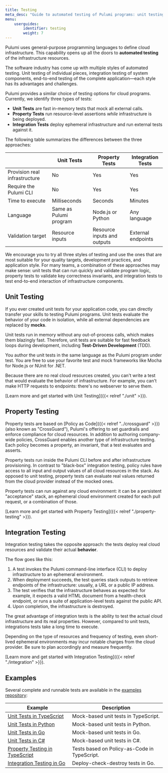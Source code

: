 ```yaml
---
title: Testing
meta_desc: "Guide to automated testing of Pulumi programs: unit testing, property testing, integration testing."
menu:
    userguides:
        identifier: testing
        weight: 7
---
```


Pulumi uses general-purpose programming languages to define cloud infrastructure. This capability opens up all the doors to **automated testing** of the infrastructure resources.

The software industry has come up with multiple styles of automated testing. Unit testing of individual pieces, integration testing of system components, end-to-end testing of the complete application&mdash;each style has its advantages and challenges.

Pulumi provides a similar choice of testing options for cloud programs. Currently, we identify three types of tests:

- **Unit Tests** are fast in-memory tests that mock all external calls.
- **Property Tests** run resource-level assertions *while* infrastructure is being deployed.
- **Integration Tests** deploy ephemeral infrastructure and run external tests against it.

The following table summarizes the differences between the three approaches:

|                                | Unit Tests    | Property Tests  | Integration Tests  |
|--------------------------------|---------------|---------|----------|
| Provision real infrastructure  | No            | Yes     | Yes      |
| Require the Pulumi CLI         | No            | Yes     | Yes      |
| Time to execute                | Milliseconds  | Seconds | Minutes  |
| Language                       | Same as Pulumi program  | Node.js or Python  | Any language  |
| Validation target              | Resource inputs  | Resource inputs and outputs | External endpoints |

We encourage you to try all three styles of testing and use the ones that are most suitable for your quality targets, development practices, and application style. For many teams, a combination of these approaches may make sense: unit tests that can run quickly and validate program logic, property tests to validate key correctness invariants, and integration tests to test end-to-end interaction of infrastructure components.

## Unit Testing

If you ever created unit tests for your application code, you can directly transfer your skills to testing Pulumi programs. Unit tests evaluate the behavior of your code in isolation, while all external dependencies are replaced by **mocks**.

Unit tests run in memory without any out-of-process calls, which makes them blazingly fast. Therefore, unit tests are suitable for fast feedback loops during development, including **Test-Driven Development** (TDD).

You author the unit tests in the same language as the Pulumi program under test. You are free to use your favorite test and mock frameworks like Mocha for Node.js or NUnit for .NET.

Because there are no real cloud resources created, you can't write a test that would evaluate the behavior of infrastructure. For example, you can't make HTTP requests to endpoints: there's no webserver to serve them.

[Learn more and get started with Unit Testing]({{< relref "./unit" >}}).

## Property Testing

Property tests are based on [Policy as Code]({{< relref "../crossguard" >}}) (also known as "CrossGuard"), Pulumi's offering to set guardrails and enforce compliance for cloud resources. In addition to authoring company-wide policies, CrossGuard enables another type of infrastructure testing. Each policy becomes a property, an invariant, that a test evaluates and asserts.

Property tests run inside the Pulumi CLI before and after infrastructure provisioning. In contrast to "black-box" integration testing, policy rules have access to all input and output values of all cloud resources in the stack. As opposed to unit testing, property tests can evaluate real values returned from the cloud provider instead of the mocked ones.

Property tests can run against any cloud environment: it can be a persistent "acceptance" stack, an ephemeral cloud environment created for each pull request, or a combination of those.

[Learn more and get started with Property Testing]({{< relref "./property-testing" >}}).

## Integration Testing

Integration testing takes the opposite approach: the tests deploy real cloud resources and validate their actual **behavior**.

The flow goes like this:

1. A test invokes the Pulumi command-line interface (CLI) to deploy infrastructure to an ephemeral environment.
2. When deployment succeeds, the test queries stack outputs to retrieve endpoints of the infrastructure: usually, a URL or a public IP address.
3. The test verifies that the infrastructure behaves as expected: for example, it expects a valid HTML document from a health-check endpoint, or runs a suite of application-level tests against the public API.
4. Upon completion, the infrastructure is destroyed.

The great advantage of integration tests is the ability to test the actual cloud infrastructure and its real properties. However, compared to unit tests, integrations tests take a long time to execute.

Depending on the type of resources and frequency of testing, even short-lived ephemeral environments may incur notable charges from the cloud provider. Be sure to plan accordingly and measure frequently.

[Learn more and get started with Integration Testing]({{< relref "./integration" >}}).

## Examples

Several complete and runnable tests are available in the [examples repository](https://github.com/pulumi/examples#testing):

Example		| Description |
----- 		| --------- |
[Unit Tests in TypeScript](https://github.com/pulumi/examples/tree/master/testing-unit-ts)      | Mock-based unit tests in TypeScript.
[Unit Tests in Python](https://github.com/pulumi/examples/tree/master/testing-unit-py)  | Mock-based unit tests in Python.
[Unit Tests in Go](https://github.com/pulumi/examples/tree/master/testing-unit-go)      | Mock-based unit tests in Go.
[Unit Tests in C#](https://github.com/pulumi/examples/tree/master/testing-unit-cs)      | Mock-based unit tests in C#.
[Property Testing in TypeScript](https://github.com/pulumi/examples/tree/31056c3480cc445e5d4d3a8a0a86977adce2bc5e/testing-pac-ts)       | Tests based on Policy-as-Code in TypeScript.
[Integration Testing in Go](https://github.com/pulumi/examples/tree/31056c3480cc445e5d4d3a8a0a86977adce2bc5e/testing-integration)  | Deploy-check-destroy tests in Go.
